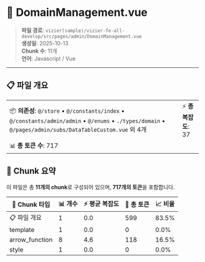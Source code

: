 # 📄 DomainManagement.vue

> **파일 경로**: `vizier(sample)/vizier-fe-all-develop/src/pages/admin/DomainManagement.vue`  
> **생성일**: 2025-10-13  
> **Chunk 수**: 11개  
> **언어**: Javascript / Vue
---





## 📋 파일 개요

| | |
|--|--|
| 📦 **의존성**: `@/store` • `@/constants/index` • `@/constants/admin/admin` • `@/enums` • `./types/domain` • `@/pages/admin/subs/DataTableCustom.vue` 외 4개 | ⚡ **총 복잡도**: 37 |
| 📊 **총 토큰 수**: 717 |  |






## 🧩 Chunk 요약

이 파일은 총 **11개의 chunk**로 구성되어 있으며, **717개의 토큰**을 포함합니다.

| 🧩 Chunk 타입 | 📊 개수 | ⚡ 평균 복잡도 | 📝 총 토큰 | 📈 비율 |
|---------------|--------|-------------|----------|--------|
| 📋 파일 개요 | 1 | 0.0 | 599 | 83.5% |
| template | 1 | 0.0 | 0 | 0.0% |
| arrow_function | 8 | 4.6 | 118 | 16.5% |
| style | 1 | 0.0 | 0 | 0.0% |


